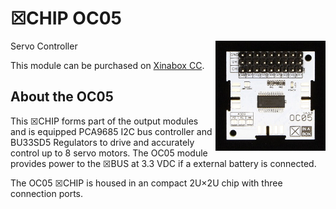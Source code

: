 # ☒CHIP OC05
<img src="extras/OC05 V0.5.0.JPG" width="35%" height="auto" align="right">
Servo Controller

This module can be purchased on [Xinabox CC](https://xinabox.cc/products/OC05/).

## About the OC05
This ☒CHIP forms part of the output modules and is equipped PCA9685 I2C bus controller and BU33SD5 Regulators to drive and accurately control up to 8 servo motors. The OC05 module provides power to the ☒BUS at 3.3 VDC if a external battery is connected.

The OC05 ☒CHIP is housed in an compact 2U×2U chip with three connection ports.
